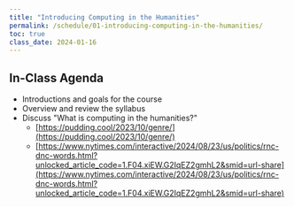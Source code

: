 ```yaml
---
title: "Introducing Computing in the Humanities"
permalink: /schedule/01-introducing-computing-in-the-humanities/
toc: true
class_date: 2024-01-16
---
```

## In-Class Agenda

- Introductions and goals for the course
- Overview and review the syllabus
- Discuss "What is computing in the humanities?" 
  - [https://pudding.cool/2023/10/genre/](https://pudding.cool/2023/10/genre/)
  - [https://www.nytimes.com/interactive/2024/08/23/us/politics/rnc-dnc-words.html?unlocked_article_code=1.F04.xiEW.G2IqEZ2gmhL2&smid=url-share](https://www.nytimes.com/interactive/2024/08/23/us/politics/rnc-dnc-words.html?unlocked_article_code=1.F04.xiEW.G2IqEZ2gmhL2&smid=url-share)

